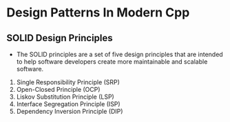 # Design Patterns In Modern Cpp

## SOLID Design Principles

- The SOLID principles are a set of five design principles that are intended to help software developers create more maintainable and scalable software.

1. Single Responsibility Principle (SRP)
2. Open-Closed Principle (OCP)
3. Liskov Substitution Principle (LSP)
4. Interface Segregation Principle (ISP)
5. Dependency Inversion Principle (DIP)
